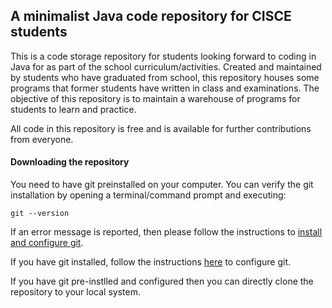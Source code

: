 ## A minimalist Java code repository for CISCE students
This is a code storage repository for students looking forward to coding in Java for as part of the school curriculum/activities. Created and maintained by students who have graduated from school, this repository houses some programs that former students have written in class and examinations. The objective of this repository is to maintain a warehouse of programs for students to learn and practice.

All code in this repository is free and is available for further contributions from everyone.

#### Downloading the repository
You need to have git preinstalled on your computer. You can verify the git installation by opening a terminal/command prompt and executing: 
```
git --version
```
If an error message is reported, then please follow the instructions to 
[install and configure git](https://github.com/PratyayPande/cisce-java/blob/master/LOAD_REPO.md#install-and-configure-git).

If you have git installed, follow the instructions [here](https://github.com/PratyayPande/cisce-java/blob/master/LOAD_REPO.md#2-configuring-the-git-installation) to configure git.

If you have git pre-instlled and configured then you can directly clone the repository to your local system.
